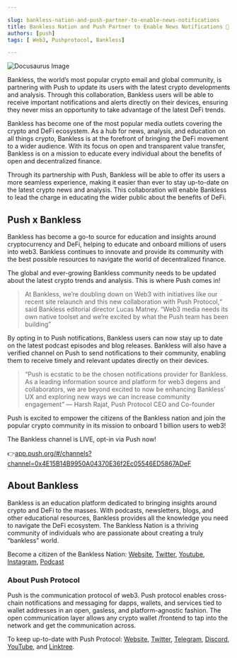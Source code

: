 ```yaml
---

slug: bankless-nation-and-push-partner-to-enable-news-notifications
title: Bankless Nation and Push Partner to Enable News Notifications 🔔
authors: [push]
tags: [ Web3, Pushprotocol, Bankless]

---
```


![Docusaurus Image](./cover-image.gif)
<!--truncate-->

Bankless, the world’s most popular crypto email and global community, is partnering with Push to update its users with the latest crypto developments and analysis. Through this collaboration, Bankless users will be able to receive important notifications and alerts directly on their devices, ensuring they never miss an opportunity to take advantage of the latest DeFi trends.

Bankless has become one of the most popular media outlets covering the crypto and DeFi ecosystem. As a hub for news, analysis, and education on all things crypto, Bankless is at the forefront of bringing the DeFi movement to a wider audience. With its focus on open and transparent value transfer, Bankless is on a mission to educate every individual about the benefits of open and decentralized finance.

Through its partnership with Push, Bankless will be able to offer its users a more seamless experience, making it easier than ever to stay up-to-date on the latest crypto news and analysis. This collaboration will enable Bankless to lead the charge in educating the wider public about the benefits of DeFi.

## Push x Bankless

Bankless has become a go-to source for education and insights around cryptocurrency and DeFi, helping to educate and onboard millions of users into web3. Bankless continues to innovate and provide its community with the best possible resources to navigate the world of decentralized finance.

The global and ever-growing Bankless community needs to be updated about the latest crypto trends and analysis. This is where Push comes in!

<blockquote>At Bankless, we’re doubling down on Web3 with initiatives like our recent site relaunch and this new collaboration with Push Protocol,“ said Bankless editorial director Lucas Matney. “Web3 media needs its own native toolset and we’re excited by what the Push team has been building”</blockquote>

By opting in to Push notifications, Bankless users can now stay up to date on the latest podcast episodes and blog releases. Bankless will also have a verified channel on Push to send notifications to their community, enabling them to receive timely and relevant updates directly on their devices.

<blockquote>“Push is ecstatic to be the chosen notifications provider for Bankless. As a leading information source and platform for web3 degens and collaborators, we are beyond excited to now be enhancing Bankless’ UX and exploring new ways we can increase community engagement” — Harsh Rajat, Push Protocol CEO and Co-founder</blockquote>

Push is excited to empower the citizens of the Bankless nation and join the popular crypto community in its mission to onboard 1 billion users to web3!

The Bankless channel is LIVE, opt-in via Push now!

👉[app.push.org/#/channels?channel=0x4E15B14B9950A04370E36f2Ec05546ED5867ADeF](http://app.push.org/#/channels?channel=0x4E15B14B9950A04370E36f2Ec05546ED5867ADeF)

## About Bankless

Bankless is an education platform dedicated to bringing insights around crypto and DeFi to the masses. With podcasts, newsletters, blogs, and other educational resources, Bankless provides all the knowledge you need to navigate the DeFi ecosystem. The Bankless Nation is a thriving community of individuals who are passionate about creating a truly “bankless” world.

Become a citizen of the Bankless Nation: [Website](https://www.bankless.com/), [Twitter](https://twitter.com/BanklessHQ), [Youtube](https://www.youtube.com/@Bankless), [Instagram](https://www.instagram.com/bankless/), [Podcast](https://www.bankless.com/listen)

### About Push Protocol

Push is the communication protocol of web3. Push protocol enables cross-chain notifications and messaging for dapps, wallets, and services tied to wallet addresses in an open, gasless, and platform-agnostic fashion. The open communication layer allows any crypto wallet /frontend to tap into the network and get the communication across.

To keep up-to-date with Push Protocol: [Website](https://push.org/), [Twitter](https://twitter.com/pushprotocol), [Telegram](https://t.me/epnsproject), [Discord](https://discord.gg/pushprotocol), [YouTube](https://www.youtube.com/c/EthereumPushNotificationService), and [Linktree](https://linktr.ee/pushprotocol).